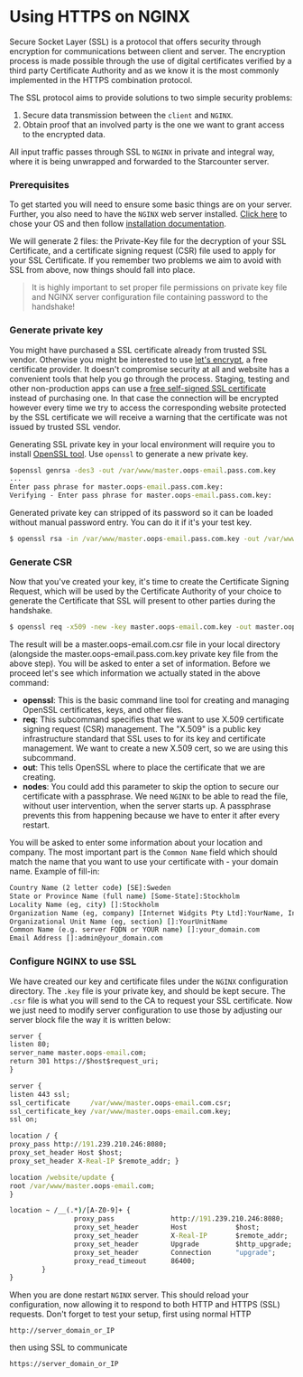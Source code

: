 # Using HTTPS on NGINX

Secure Socket Layer (SSL) is a protocol that offers security through encryption for communications between client and server. The encryption process is made possible through the use of digital certificates verified by a third party Certificate Authority and as we know it is the most commonly implemented in the HTTPS combination protocol.

The SSL protocol aims to provide solutions to two simple security problems:
<ol>
<li>Secure data transmission between the <code>client</code> and <code>NGINX</code>.</li>
<li>Obtain proof that an involved party is the one we want to grant access to the encrypted data.</li></ol>

All input traffic passes through SSL to <code>NGINX</code> in private and integral way, where it is being unwrapped and forwarded to the Starcounter server.

### Prerequisites

To get started you will need to ensure some basic things are on your server.
Further, you also need to have the <code>NGINX</code> web server installed. <a href="http://NGINX.org/en/download.html">Click here</a> to chose your OS and then follow <a href="http://NGINX.org/en/docs/install.html">installation documentation</a>.

We will generate 2 files: the Private-Key file for the decryption of your SSL Certificate, and a certificate signing request (CSR) file used to apply for your SSL Certificate. If you remember two problems we aim to avoid with SSL from above, now things should fall into place.

>It is highly important to set proper file permissions on private key file and NGINX server configuration file containing password to the handshake!

### Generate private key
You might have purchased a SSL certificate already from trusted SSL vendor.
Otherwise you might be interested to use <a href="https://letsencrypt.org/">let's encrypt</a>, a free certificate provider. It doesn't compromise security at all and website has a convenient tools that help you go through the process.
Staging, testing and other non-production apps can use a <a href="https://devcenter.heroku.com/articles/ssl-certificate-self">free self-signed SSL certificate</a> instead of purchasing one. In that case the connection will be encrypted however every time we try to access the corresponding website protected by the SSL certificate we will receive a warning that the certificate was not issued by trusted SSL vendor.

Generating SSL private key in your local environment will require you to install <a href="https://www.openssl.org/">OpenSSL tool</a>.
Use <code>openssl</code> to generate a new private key.
```cmd
$openssl genrsa -des3 -out /var/www/master.oops-email.pass.com.key 
...
Enter pass phrase for master.oops-email.pass.com.key:
Verifying - Enter pass phrase for master.oops-email.pass.com.key:
```
Generated private key can stripped of its password so it can be loaded without manual password entry. You can do it if it's your test key. 
```cmd
$ openssl rsa -in /var/www/master.oops-email.pass.com.key -out /var/www/master.oops-email.com.key
```
### Generate CSR

Now that you've created your key, it's time to create the Certificate Signing Request, which will be used by the Certificate Authority of your choice to generate the Certificate that SSL will present to other parties during the handshake.
```cmd
$ openssl req -x509 -new -key master.oops-email.com.key -out master.oops-email.com.csr
```
The result will be a master.oops-email.com.csr file in your local directory (alongside the master.oops-email.pass.com.key private key file from the above step).
You will be asked to enter a set of information. Before we proceed let's see which information we actually stated in the above command:
<ul>
	<li><strong>openssl</strong>: This is the basic command line tool for creating and managing OpenSSL certificates, keys, and other files.</li>
	<li><strong>req</strong>: This subcommand specifies that we want to use X.509 certificate signing request (CSR) management. The "X.509" is a public key infrastructure standard that SSL uses to for its key and certificate management. We want to create a new X.509 cert, so we are using this subcommand.</li>
	<li><strong>out</strong>: This tells OpenSSL where to place the certificate that we are creating.</li>
        <li><strong>nodes</strong>: You could add this parameter to skip the option to secure our certificate with a passphrase. We need <code>NGINX</code> to be able to read the file, without user intervention, when the server starts up. A passphrase prevents this from happening because we have to enter it after every restart.</li>
</ul>

You will be asked to enter some information about your location and company. The most important part is the <code>Common Name</code> field which should match the name that you want to use your certificate with - your domain name.
Example of fill-in:
```cmd
Country Name (2 letter code) [SE]:Sweden
State or Province Name (full name) [Some-State]:Stockholm
Locality Name (eg, city) []:Stockholm
Organization Name (eg, company) [Internet Widgits Pty Ltd]:YourName, Inc.
Organizational Unit Name (eg, section) []:YourUnitName
Common Name (e.g. server FQDN or YOUR name) []:your_domain.com
Email Address []:admin@your_domain.com
```
### Configure NGINX to use SSL

We have created our key and certificate files under the <code>NGINX</code> configuration directory. 
The <code>.key</code> file is your private key, and should be kept secure. The <code>.csr</code> file is what you will send to the CA to request your SSL certificate.
Now we just need to modify server configuration to use those by adjusting our server block file the way it is written below: 
```cmd
server {
listen 80; 
server_name master.oops-email.com;
return 301 https://$host$request_uri; 
}

server {
listen 443 ssl;
ssl_certificate     /var/www/master.oops-email.com.csr;
ssl_certificate_key /var/www/master.oops-email.com.key;
ssl on;

location / {
proxy_pass http://191.239.210.246:8080;
proxy_set_header Host $host;
proxy_set_header X-Real-IP $remote_addr; }

location /website/update {
root /var/www/master.oops-email.com;
}

location ~ /__(.*)/[A-Z0-9]+ {
            	proxy_pass              http://191.239.210.246:8080;
            	proxy_set_header    	Host        	$host;
            	proxy_set_header    	X-Real-IP   	$remote_addr;
            	proxy_set_header    	Upgrade     	$http_upgrade;
            	proxy_set_header    	Connection  	"upgrade";
            	proxy_read_timeout  	86400;
    	}
}
```
When you are done restart <code>NGINX</code> server. This should reload your configuration, now allowing it to respond to both HTTP and HTTPS (SSL) requests.
Don't forget to test your setup, first using normal HTTP
```http
http://server_domain_or_IP
```
then using SSL to communicate
```http
https://server_domain_or_IP
```

